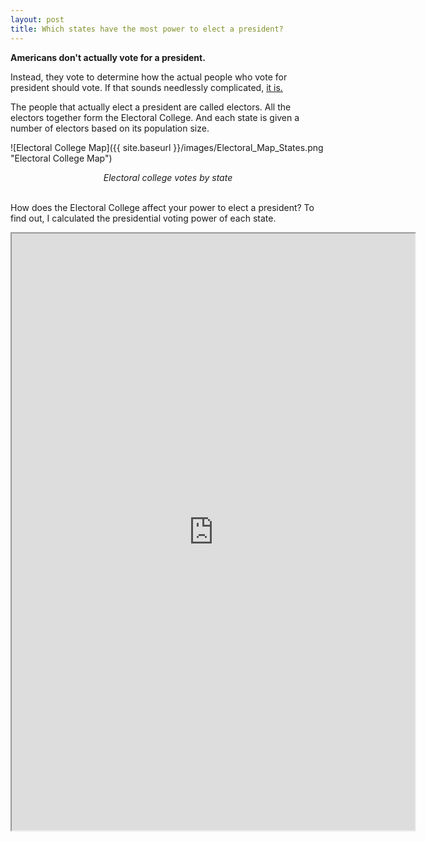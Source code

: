 ```yaml
---
layout: post
title: Which states have the most power to elect a president?
---
```


**Americans don't actually vote for a president.**

Instead, they vote to determine how the actual people who vote for president should vote. If that sounds needlessly complicated, [it is.](https://www.history.com/news/the-history-of-the-electoral-college-debate)

The people that actually elect a president are called electors. All the electors together form the Electoral College. And each state is given a number of electors based on its population size.

![Electoral College Map]({{ site.baseurl }}/images/Electoral_Map_States.png "Electoral College Map")
<div align="center"><em>Electoral college votes by state</em></div>

<br>

How does the Electoral College affect your power to elect a president? To find out, I calculated the presidential voting power of each state.

<iframe src="https://public.tableau.com/profile/chris6322#!/vizhome/PersonalVotingPowerMap/Map?:showVizHome=no&:embed=true"
 width="645" height="955"></iframe>


